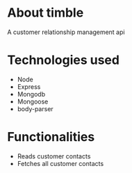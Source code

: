 # About timble
A customer relationship management api
# Technologies used
* Node
* Express
* Mongodb
* Mongoose
* body-parser
# Functionalities
* Reads customer contacts
* Fetches all customer contacts
